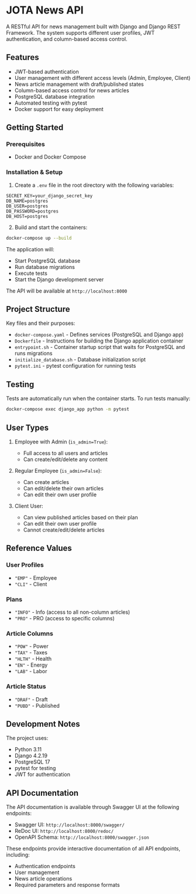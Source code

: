 # JOTA News API

A RESTful API for news management built with Django and Django REST Framework. The system supports different user profiles, JWT authentication, and column-based access control.

## Features

- JWT-based authentication
- User management with different access levels (Admin, Employee, Client)
- News article management with draft/published states
- Column-based access control for news articles
- PostgreSQL database integration
- Automated testing with pytest
- Docker support for easy deployment

## Getting Started

### Prerequisites

- Docker and Docker Compose

### Installation & Setup

1. Create a `.env` file in the root directory with the following variables:
```
SECRET_KEY=your_django_secret_key
DB_NAME=postgres
DB_USER=postgres
DB_PASSWORD=postgres
DB_HOST=postgres
```

2. Build and start the containers:
```bash
docker-compose up --build
```

The application will:
- Start PostgreSQL database
- Run database migrations
- Execute tests
- Start the Django development server

The API will be available at `http://localhost:8000`

## Project Structure

Key files and their purposes:

- `docker-compose.yaml` - Defines services (PostgreSQL and Django app)
- `Dockerfile` - Instructions for building the Django application container
- `entrypoint.sh` - Container startup script that waits for PostgreSQL and runs migrations
- `initialize_database.sh` - Database initialization script
- `pytest.ini` - pytest configuration for running tests

## Testing

Tests are automatically run when the container starts. To run tests manually:

```bash
docker-compose exec django_app python -m pytest
```

## User Types

1. Employee with Admin (`is_admin=True`):
   - Full access to all users and articles
   - Can create/edit/delete any content

2. Regular Employee (`is_admin=False`):
   - Can create articles
   - Can edit/delete their own articles
   - Can edit their own user profile

3. Client User:
   - Can view published articles based on their plan
   - Can edit their own user profile
   - Cannot create/edit/delete articles

## Reference Values

### User Profiles
- `"EMP"` - Employee
- `"CLI"` - Client

### Plans
- `"INFO"` - Info (access to all non-column articles)
- `"PRO"` - PRO (access to specific columns)

### Article Columns
- `"POW"` - Power
- `"TAX"` - Taxes
- `"HLTH"` - Health
- `"EN"` - Energy
- `"LAB"` - Labor

### Article Status
- `"DRAF"` - Draft
- `"PUBD"` - Published

## Development Notes

The project uses:
- Python 3.11
- Django 4.2.19
- PostgreSQL 17
- pytest for testing
- JWT for authentication

## API Documentation

The API documentation is available through Swagger UI at the following endpoints:

- Swagger UI: `http://localhost:8000/swagger/`
- ReDoc UI: `http://localhost:8000/redoc/`
- OpenAPI Schema: `http://localhost:8000/swagger.json`

These endpoints provide interactive documentation of all API endpoints, including:
- Authentication endpoints
- User management
- News article operations
- Required parameters and response formats

